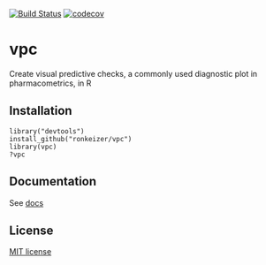 [![Build Status](https://travis-ci.org/ronkeizer/vpc.svg?branch=master)](https://travis-ci.org/ronkeizer/vpc)
[![codecov](https://codecov.io/gh/ronkeizer/vpc/branch/master/graph/badge.svg)](https://codecov.io/gh/ronkeizer/vpc)

vpc
===

Create visual predictive checks, a commonly used diagnostic plot in pharmacometrics, in R

## Installation

    library("devtools")
    install_github("ronkeizer/vpc")
    library(vpc)
    ?vpc

## Documentation

See [docs](https://ronkeizer1.gitbooks.io/vpc-documentation/content/)

## License

[MIT license](http://opensource.org/licenses/MIT)
